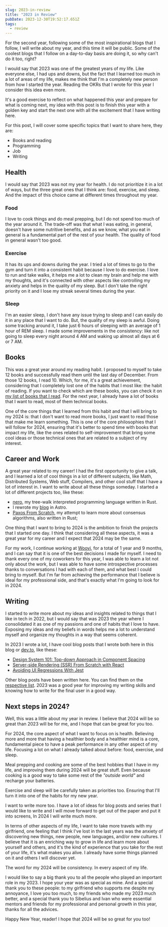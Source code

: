 ```yaml
---
slug: 2023-in-review
title: "2023 in Review"
pubDate: 2023-12-30T19:52:17.651Z
tags:
  - review
---
```


For the second year, following some of the most inspirational blogs that I follow, I will write about my year, and this time it will be public. Some of the coolest blogs that I follow on a day-to-day basis are doing it, so why can't do it too, right?

I would say that 2023 was one of the greatest years of my life. Like everyone else, I had ups and downs, but the fact that I learned too much in a lot of areas of my life, makes me think that I'm a completely new person from how I started the year. Reading the OKRs that I wrote for this year I consider this idea even more.

It's a good exercise to reflect on what happened this year and prepare for what is coming next, my idea with this post is to finish this year with a golden key and start the next one with all the excitement that I have writing here.

For this post, I will cover some specific topics that I want to share here, they are:

- Books and reading
- Programming
- Job
- Writing

## Health

I would say that 2023 was not my year for health. I do not prioritize it in a lot of ways, but the three great ones that I think are: food, exercise, and sleep. And the impact of this choice came at different times throughout my year.

### Food

I love to cook things and do meal prepping, but I do not spend too much of the year around it. The trade-off was that what I was eating, in general, doesn't have some nutritive benefits, and as we know,  what you eat in general is a fundamental part of the rest of your health. The quality of food in general wasn't too good.

### Exercise

It has its ups and downs during the year. I tried a lot of times to go to the gym and turn it into a consistent habit because I love to do exercise. I love to run and take walks, it helps me a lot to clean my brain and help me with my thoughts, and it's connected with other aspects like controlling my anxiety and helps in the quality of my sleep. But I don't take the right priority on it and I lose my streak several times during the year.

### Sleep

I'm an easier sleep, I don't have any issue trying to sleep and I can easily do it in any place that I want to do. But, the quality of my sleep is awful. Doing some tracking around it, I take just 6 hours of sleeping with an average of 1 hour of REM sleep. I made some improvements in the consistency: like not going to sleep every night around 4 AM and waking up almost all days at 6 or 7 AM.

## Books

This was a great year around my reading habit. I proposed to myself to take 12 books and successfully read them until the last day of December. From those 12 books, I read 10. Which, for me, it's a great achievement, considering that I completely lost one of the habits that I most like: the habit of reading.  If you want to check which are these books, you can check it on [my list of books that I read](/lists/list-of-books-that-i-read). For the next year, I already have a lot of books that I want to read, most of them technical books.

One of the core things that I learned from this habit and that I will bring to my 2024 is: that I don't want to read more books, I just want to read those that make me learn something. This is one of the core philosophies that I will follow for 2024, ensuring that it's better to spend time with books that impact my life, like the ones related to self-improvement that bring some cool ideas or those technical ones that are related to a subject of my interest.

## Career and Work

A great year related to my career! I had the first opportunity to give a talk, and I learned a lot of cool things in a lot of different subjects, like Math, Distributed Systems, Web stuff, Compilers, and other cool stuff that I have a lot of interest in. I want to write about all these things someday. I started a lot of different projects too, like these:

- [nero](https://github.com/noghartt/nero), my tree-walk interpreted programming language written in Rust.
- I rewrote my [blog](https://github.com/noghartt/blog) in Astro.
- [Paxos From Scratch](https://github.com/noghartt/paxos-from-scratch), my attempt to learn more about consensus algorithms, also written in Rust;

One thing that I want to bring to 2024 is the ambition to finish the projects that I started one day. I think that considering all these aspects, it was a great year for my career and I expect that 2024 may be the same.

For my work, I continue working at [Woovi](https://woovi.com), for a total of 1 year and 9 months, and I can say that it is one of the best decisions I made for myself. I need to thank every one of my coworkers for this year, I was able to learn a lot not only about the work, but I was able to have some introspective processes thanks to conversations I had with each of them, and what best I could bring to myself. But I'm far from achieving the performance that I believe is ideal for my professional side, and that's exactly what I'm going to look for in 2024.

## Writing

I started to write more about my ideas and insights related to things that I like in tech in 2022, but I would say that was 2023 the year where I consolidated it as one of my passions and one of habits that I love to have. Exposing my ideas and my beliefs in words helps me a lot to understand myself and organize my thoughts in a way that seems coherent.

In 2023 I wrote a lot, I have cool blog posts that I wrote both here in this blog or [dev.to](https://dev.to), like these:

- [Design System 101: Top-down Approach in Component Spacing](https://dev.to/woovi/design-system-101-top-down-approach-in-component-spacing-281m)
- [Server-side Rendering (SSR) From Scratch with React](https://dev.to/woovi/server-side-rendering-ssr-from-scratch-with-react-19jm)
- [Avoiding UI Regressions With Jest](https://dev.to/woovi/avoiding-ui-regressions-with-jest-49f3)

Other blog posts have been written here. You can find them on the [respective list](https://noghartt.dev). 2023 was a good year for improving my writing skills and knowing how to write for the final user in a good way.

## Next steps in 2024?

Well, this was a little about my year in review. I believe that 2024 will be so great than 2023 will be for me, and I hope that can be great for you too.

For 2024, the core aspect of what I want to focus on is health. Believing more and more that having a healthier body and a healthier mind is a core, fundamental piece to have a peak performance in any other aspect of my life. Focusing a lot on what I already talked about before: food, exercise, and sleep.

Meal prepping and cooking are some of the best hobbies that I have in my life, and improving them during 2024 will be great stuff. Even because cooking is a good way to take some rest of the _"outside world"_ and recharge your batteries.

Exercise and sleep will be carefully taken as priorities too. Ensuring that I'll turn it into one of the habits for my new year.

I want to write more too. I have a lot of ideas for blog posts and series that I would like to write and I will move forward to get out of the paper and put it into screens, In 2024 I will write much more.

In terms of other aspects of my life, I want to take more travels with my girlfriend, one feeling that I think I've lost in the last years was the anxiety of discovering new things, new people, new languages, and/or new cultures. I believe that it is an enriching way to grow in life and learn more about yourself and others, and it's the kind of experience that you take for the rest of your life, it's what makes you alive. I already have some things planned on it and others I will discover yet.

The word for my 2024 will be consistency. In every aspect of my life.

I would like to say a big thank you to all the people who played an important role in my 2023. I hope your year was as special as mine. And a special thank you to these people: to my girlfriend who supports me despite my annoyance, I love you too much, to my friends who made my 2023 much better, and a special thank you to Sibelius and Ivan who were essential mentors and friends for my professional and personal growth in this year, thanks for all the advices.

Happy New Year, reader! I hope that 2024 will be so great for you too!
